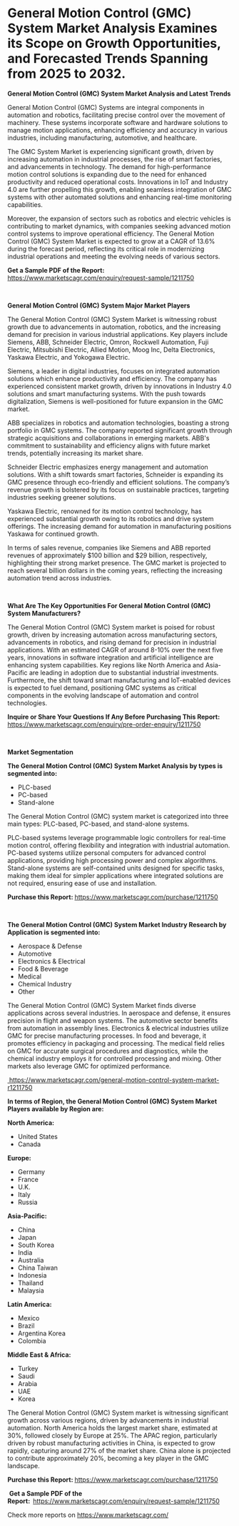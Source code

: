 <p><h1>General Motion Control (GMC) System Market Analysis Examines its Scope on Growth Opportunities, and Forecasted Trends Spanning from 2025 to 2032.</h1></p><p><strong>General Motion Control (GMC) System Market Analysis and Latest Trends</strong></p>
<p><p>General Motion Control (GMC) Systems are integral components in automation and robotics, facilitating precise control over the movement of machinery. These systems incorporate software and hardware solutions to manage motion applications, enhancing efficiency and accuracy in various industries, including manufacturing, automotive, and healthcare.</p><p>The GMC System Market is experiencing significant growth, driven by increasing automation in industrial processes, the rise of smart factories, and advancements in technology. The demand for high-performance motion control solutions is expanding due to the need for enhanced productivity and reduced operational costs. Innovations in IoT and Industry 4.0 are further propelling this growth, enabling seamless integration of GMC systems with other automated solutions and enhancing real-time monitoring capabilities.</p><p>Moreover, the expansion of sectors such as robotics and electric vehicles is contributing to market dynamics, with companies seeking advanced motion control systems to improve operational efficiency. The General Motion Control (GMC) System Market is expected to grow at a CAGR of 13.6% during the forecast period, reflecting its critical role in modernizing industrial operations and meeting the evolving needs of various sectors.</p></p>
<p><strong>Get a Sample PDF of the Report:&nbsp;</strong> <a href="https://www.marketscagr.com/enquiry/request-sample/1211750?utm_campaign=3580&utm_medium=2&utm_source=Github&utm_content=ia&utm_term=24032025&utm_id=general-motion-control-gmc-system">https://www.marketscagr.com/enquiry/request-sample/1211750</a></p>
<p>&nbsp;</p>
<p><strong>General Motion Control (GMC) System Major Market Players</strong></p>
<p><p>The General Motion Control (GMC) System Market is witnessing robust growth due to advancements in automation, robotics, and the increasing demand for precision in various industrial applications. Key players include Siemens, ABB, Schneider Electric, Omron, Rockwell Automation, Fuji Electric, Mitsubishi Electric, Allied Motion, Moog Inc, Delta Electronics, Yaskawa Electric, and Yokogawa Electric.</p><p>Siemens, a leader in digital industries, focuses on integrated automation solutions which enhance productivity and efficiency. The company has experienced consistent market growth, driven by innovations in Industry 4.0 solutions and smart manufacturing systems. With the push towards digitalization, Siemens is well-positioned for future expansion in the GMC market.</p><p>ABB specializes in robotics and automation technologies, boasting a strong portfolio in GMC systems. The company reported significant growth through strategic acquisitions and collaborations in emerging markets. ABB's commitment to sustainability and efficiency aligns with future market trends, potentially increasing its market share.</p><p>Schneider Electric emphasizes energy management and automation solutions. With a shift towards smart factories, Schneider is expanding its GMC presence through eco-friendly and efficient solutions. The company’s revenue growth is bolstered by its focus on sustainable practices, targeting industries seeking greener solutions.</p><p>Yaskawa Electric, renowned for its motion control technology, has experienced substantial growth owing to its robotics and drive system offerings. The increasing demand for automation in manufacturing positions Yaskawa for continued growth.</p><p>In terms of sales revenue, companies like Siemens and ABB reported revenues of approximately $100 billion and $29 billion, respectively, highlighting their strong market presence. The GMC market is projected to reach several billion dollars in the coming years, reflecting the increasing automation trend across industries.</p></p>
<p>&nbsp;</p>
<p><strong>What Are The Key Opportunities For General Motion Control (GMC) System Manufacturers?</strong></p>
<p><p>The General Motion Control (GMC) System market is poised for robust growth, driven by increasing automation across manufacturing sectors, advancements in robotics, and rising demand for precision in industrial applications. With an estimated CAGR of around 8-10% over the next five years, innovations in software integration and artificial intelligence are enhancing system capabilities. Key regions like North America and Asia-Pacific are leading in adoption due to substantial industrial investments. Furthermore, the shift toward smart manufacturing and IoT-enabled devices is expected to fuel demand, positioning GMC systems as critical components in the evolving landscape of automation and control technologies.</p></p>
<p><strong>Inquire or Share Your Questions If Any Before Purchasing This Report:</strong> <a href="https://www.marketscagr.com/enquiry/pre-order-enquiry/1211750?utm_campaign=3580&utm_medium=2&utm_source=Github&utm_content=ia&utm_term=24032025&utm_id=general-motion-control-gmc-system">https://www.marketscagr.com/enquiry/pre-order-enquiry/1211750</a></p>
<p>&nbsp;</p>
<p><strong>Market Segmentation</strong></p>
<p><strong>The General Motion Control (GMC) System Market Analysis by types is segmented into:</strong></p>
<p><ul><li>PLC-based</li><li>PC-based</li><li>Stand-alone</li></ul></p>
<p><p>The General Motion Control (GMC) system market is categorized into three main types: PLC-based, PC-based, and stand-alone systems. </p><p>PLC-based systems leverage programmable logic controllers for real-time motion control, offering flexibility and integration with industrial automation. PC-based systems utilize personal computers for advanced control applications, providing high processing power and complex algorithms. Stand-alone systems are self-contained units designed for specific tasks, making them ideal for simpler applications where integrated solutions are not required, ensuring ease of use and installation.</p></p>
<p><strong>Purchase this Report:&nbsp;</strong><a href="https://www.marketscagr.com/purchase/1211750?utm_campaign=3580&utm_medium=2&utm_source=Github&utm_content=ia&utm_term=24032025&utm_id=general-motion-control-gmc-system">https://www.marketscagr.com/purchase/1211750</a></p>
<p>&nbsp;</p>
<p><strong>The General Motion Control (GMC) System Market Industry Research by Application is segmented into:</strong></p>
<p><ul><li>Aerospace & Defense</li><li>Automotive</li><li>Electronics & Electrical</li><li>Food & Beverage</li><li>Medical</li><li>Chemical Industry</li><li>Other</li></ul></p>
<p><p>The General Motion Control (GMC) System Market finds diverse applications across several industries. In aerospace and defense, it ensures precision in flight and weapon systems. The automotive sector benefits from automation in assembly lines. Electronics & electrical industries utilize GMC for precise manufacturing processes. In food and beverage, it promotes efficiency in packaging and processing. The medical field relies on GMC for accurate surgical procedures and diagnostics, while the chemical industry employs it for controlled processing and mixing. Other markets also leverage GMC for optimized performance.</p></p>
<p><a href="https://www.marketscagr.com/general-motion-control-system-market-r1211750?utm_campaign=3580&utm_medium=2&utm_source=Github&utm_content=ia&utm_term=24032025&utm_id=general-motion-control-gmc-system">&nbsp;https://www.marketscagr.com/general-motion-control-system-market-r1211750</a></p>
<p><strong>In terms of Region, the General Motion Control (GMC) System Market Players available by Region are:</strong></p>
<p>
    <p> <strong> North America: </strong>
        <ul>
            <li>United States</li>
            <li>Canada</li>
        </ul>
        </p> 
    <p> <strong> Europe: </strong>
        <ul>
            <li>Germany</li>
            <li>France</li>
            <li>U.K.</li>
            <li>Italy</li>
            <li>Russia</li>
        </ul>
        </p> 
    <p> <strong> Asia-Pacific: </strong>
        <ul>
            <li>China</li>
            <li>Japan</li>
            <li>South Korea</li>
            <li>India</li>
            <li>Australia</li>
            <li>China Taiwan</li>
            <li>Indonesia</li>
            <li>Thailand</li>
            <li>Malaysia</li>
        </ul>
        </p> 
    <p> <strong> Latin America: </strong>
        <ul>
            <li>Mexico</li>
            <li>Brazil</li>
            <li>Argentina Korea</li>
            <li>Colombia</li>
        </ul>
        </p> 
    <p> <strong> Middle East & Africa: </strong>
        <ul>
            <li>Turkey</li>
            <li>Saudi</li>
            <li>Arabia</li>
            <li>UAE</li>
            <li>Korea</li>
        </ul>
    </p>
    </p>
<p><p>The General Motion Control (GMC) System market is witnessing significant growth across various regions, driven by advancements in industrial automation. North America holds the largest market share, estimated at 30%, followed closely by Europe at 25%. The APAC region, particularly driven by robust manufacturing activities in China, is expected to grow rapidly, capturing around 27% of the market share. China alone is projected to contribute approximately 20%, becoming a key player in the GMC landscape.</p></p>
<p><strong>Purchase this Report: </strong><a href="https://www.marketscagr.com/purchase/1211750?utm_campaign=3580&utm_medium=2&utm_source=Github&utm_content=ia&utm_term=24032025&utm_id=general-motion-control-gmc-system">https://www.marketscagr.com/purchase/1211750</a></p>
<p>&nbsp;<strong>Get a Sample PDF of the Report:&nbsp;&nbsp;</strong><a href="https://www.marketscagr.com/enquiry/request-sample/1211750?utm_campaign=3580&utm_medium=2&utm_source=Github&utm_content=ia&utm_term=24032025&utm_id=general-motion-control-gmc-system">https://www.marketscagr.com/enquiry/request-sample/1211750</a></p>
<p><strong></strong></p>
<p>Check more reports on <a href="https://www.marketscagr.com/?utm_campaign=3580&utm_medium=2&utm_source=Github&utm_content=ia&utm_term=24032025&utm_id=general-motion-control-gmc-system">https://www.marketscagr.com/</a></p>